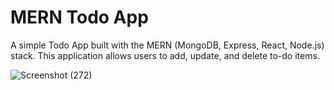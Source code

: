 # MERN Todo App

A simple Todo App built with the MERN (MongoDB, Express, React, Node.js) stack. This application allows users to add, update, and delete to-do items.
<br>

![Screenshot (272)](https://github.com/geethdev/MERN-Todo-App/assets/75660243/26524a31-eed8-4c90-b40a-829fb7727db1)
